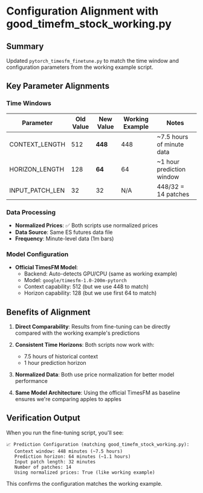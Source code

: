 # Configuration Alignment with good_timefm_stock_working.py

## Summary
Updated `pytorch_timesfm_finetune.py` to match the time window and configuration parameters from the working example script.

## Key Parameter Alignments

### Time Windows
| Parameter | Old Value | New Value | Working Example | Notes |
|-----------|-----------|-----------|-----------------|-------|
| CONTEXT_LENGTH | 512 | **448** | 448 | ~7.5 hours of minute data |
| HORIZON_LENGTH | 128 | **64** | 64 | ~1 hour prediction window |
| INPUT_PATCH_LEN | 32 | 32 | N/A | 448/32 = 14 patches |

### Data Processing
- **Normalized Prices**: ✅ Both scripts use normalized prices
- **Data Source**: Same ES futures data file
- **Frequency**: Minute-level data (1m bars)

### Model Configuration
- **Official TimesFM Model**: 
  - Backend: Auto-detects GPU/CPU (same as working example)
  - Model: `google/timesfm-1.0-200m-pytorch`
  - Context capability: 512 (but we use 448 to match)
  - Horizon capability: 128 (but we use first 64 to match)

## Benefits of Alignment

1. **Direct Comparability**: Results from fine-tuning can be directly compared with the working example's predictions

2. **Consistent Time Horizons**: Both scripts now work with:
   - 7.5 hours of historical context
   - 1 hour prediction horizon

3. **Normalized Data**: Both use price normalization for better model performance

4. **Same Model Architecture**: Using the official TimesFM as baseline ensures we're comparing apples to apples

## Verification Output

When you run the fine-tuning script, you'll see:
```
📈 Prediction Configuration (matching good_timefm_stock_working.py):
   Context window: 448 minutes (~7.5 hours)
   Prediction horizon: 64 minutes (~1.1 hours)
   Input patch length: 32 minutes
   Number of patches: 14
   Using normalized prices: True (like working example)
```

This confirms the configuration matches the working example.

